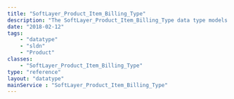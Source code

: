 ```yaml
---
title: "SoftLayer_Product_Item_Billing_Type"
description: "The SoftLayer_Product_Item_Billing_Type data type models special billing types for non-monthly billed items in the SoftLayer product catalog. "
date: "2018-02-12"
tags:
    - "datatype"
    - "sldn"
    - "Product"
classes:
    - "SoftLayer_Product_Item_Billing_Type"
type: "reference"
layout: "datatype"
mainService : "SoftLayer_Product_Item_Billing_Type"
---
```


